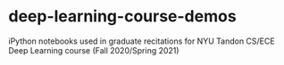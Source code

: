 # deep-learning-course-demos
iPython notebooks used in graduate recitations for NYU Tandon CS/ECE Deep Learning course (Fall 2020/Spring 2021)
